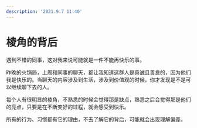 ```yaml
---
description: '2021.9.7 11:40'
---
```


# 棱角的背后

遇到不错的同事，这对我来说可能就是一件不能再快乐的事。

昨晚的火锅局，上周和同事的聊天，都让我知道这群人是真诚且善良的，因为他们我是快乐的。当聊天的内容涉及到生活，涉及到价值观的时候，你才发现是不是可以继续聊下去的人。

每个人有很明显的棱角，不熟悉的时候会觉得那是缺点，熟悉之后会觉得那是他们的亮点，只要是在不断变好的过程，就会感受到快乐。

所有的行为、习惯都有它的理由，不去了解它的背后，可能就会出现理解偏差。


